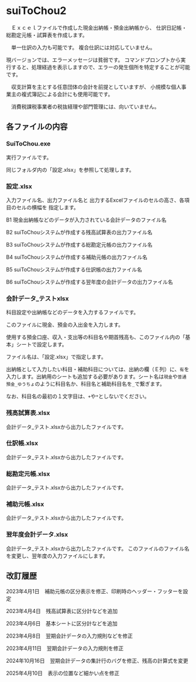 # suiToChou2

　Ｅｘｃｅｌファイルで作成した現金出納帳・預金出納帳から、
仕訳日記帳・総勘定元帳・試算表を作成します。

　単一仕訳の入力も可能です。
複合仕訳には対応していません。

 現バージョンでは、エラーメッセージは貧弱です。
 コマンドプロンプトから実行すると、処理経過を表示しますので、エラーの発生個所を特定することが可能です。

　収支計算を主とする任意団体の会計を前提としていますが、
小規模な個人事業主の複式簿記による会計にも使用可能です。

　消費税課税事業者の税抜経理や部門管理には、向いていません。

## 各ファイルの内容

### SuiToChou.exe

実行ファイルです。

同じフォルダ内の「設定.xlsx」を参照して処理します。

### 設定.xlsx

入力ファイル名、出力ファイル名と
出力するExcelファイルのセルの高さ、各項目のセルの横幅を
指定します。

B1 現金出納帳などのデータが入力されている会計データのファイル名

B2 suiToChouシステムが作成する残高試算表の出力ファイル名

B3 suiToChouシステムが作成する総勘定元帳の出力ファイル名

B4 suiToChouシステムが作成する補助元帳の出力ファイル名

B5 suiToChouシステムが作成する仕訳帳の出力ファイル名

B6 suiToChouシステムが作成する翌年度の会計データの出力ファイル名

### 会計データ_テストxlsx

科目設定や出納帳などのデータを入力するファイルです。

このファイルに現金、預金の入出金を入力します。

使用する預金口座、収入・支出等の科目名や期首残高も、このファイル内の「基本」シートで設定します。

ファイル名は、「設定.xlsx」で指定します。

出納帳として入力したい科目・補助科目については、出納の欄（Ｅ列）に、`有`を入力します。出納用のシートも追加する必要があります。シート名は`現金`や`普通預金_ゆうちょ`のように科目名か、科目名と補助科目名を`_`で繋ぎます。

なお、科目名の最初の１文字目は、`+`や`*`としないでください。

### 残高試算表.xlsx
会計データ_テスト.xlsxから出力したファイルです。

### 仕訳帳.xlsx
会計データ_テスト.xlsxから出力したファイルです。

### 総勘定元帳.xlsx
会計データ_テスト.xlsxから出力したファイルです。

### 補助元帳.xlsx
会計データ_テスト.xlsxから出力したファイルです。

### 翌年度会計データ.xlsx
会計データ_テスト.xlsxから出力したファイルです。
このファイルのファイル名を変更し、翌年度の入力ファイルにします。

## 改訂履歴

2023年4月1日　補助元帳の区分表示を修正、印刷時のヘッダー・フッターを設定

2023年4月4日　残高試算表に区分計などを追加

2023年4月6日　基本シートに区分計などを追加

2023年4月8日　翌期会計データの入力規則などを修正

2023年4月11日　翌期会計データの入力規則を修正

2024年10月16日　翌期会計データの集計行のバグを修正、残高の計算式を変更

2025年4月10日　表示の位置など細かい点を修正


